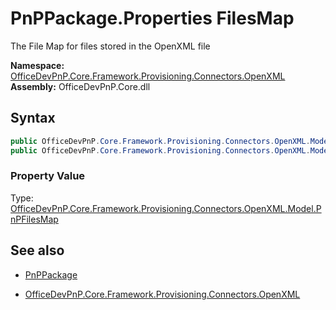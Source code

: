 # PnPPackage.Properties FilesMap
The File Map for files stored in the OpenXML file  

**Namespace:** [OfficeDevPnP.Core.Framework.Provisioning.Connectors.OpenXML](OfficeDevPnP.Core.Framework.Provisioning.Connectors.OpenXML.md)  
**Assembly:** OfficeDevPnP.Core.dll  
## Syntax
```C#
public OfficeDevPnP.Core.Framework.Provisioning.Connectors.OpenXML.Model.PnPFilesMap FilesMap { get; }
public OfficeDevPnP.Core.Framework.Provisioning.Connectors.OpenXML.Model.PnPFilesMap FilesMap { set; }
```

### Property Value
Type: [OfficeDevPnP.Core.Framework.Provisioning.Connectors.OpenXML.Model.PnPFilesMap](OfficeDevPnP.Core.Framework.Provisioning.Connectors.OpenXML.Model.PnPFilesMap.md) 

## See also
- [PnPPackage](PnPPackage.md) 

- [OfficeDevPnP.Core.Framework.Provisioning.Connectors.OpenXML](OfficeDevPnP.Core.Framework.Provisioning.Connectors.OpenXML.md)
